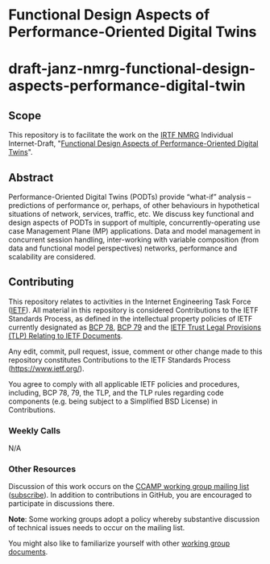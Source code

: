 # Functional Design Aspects of Performance-Oriented Digital Twins
# draft-janz-nmrg-functional-design-aspects-performance-digital-twin

## Scope

This repository is to facilitate the work on the [IRTF NMRG](https://irtf.org/nmrg) Individual Internet-Draft,
"[Functional Design Aspects of Performance-Oriented Digital Twins](https://datatracker.ietf.org/doc/draft-janz-nmrg-functional-design-aspects-performance-digital-twin/)".

## Abstract

Performance-Oriented Digital Twins (PODTs) provide “what-if” analysis – predictions of performance or, perhaps, of other behaviours in hypothetical situations of network, services, traffic, etc. We discuss key functional and design aspects of PODTs in support of multiple, concurrently-operating use case Management Plane (MP) applications. Data and model management in concurrent session handling, inter-working with variable composition (from data and functional model perspectives) networks, performance and scalability are considered.


## Contributing

This repository relates to activities in the Internet Engineering Task Force
([IETF](https://www.ietf.org/)). All material in this repository is considered
Contributions to the IETF Standards Process, as defined in the intellectual
property policies of IETF currently designated as
[BCP 78](https://www.rfc-editor.org/info/bcp78),
[BCP 79](https://www.rfc-editor.org/info/bcp79) and the
[IETF Trust Legal Provisions (TLP) Relating to IETF Documents](http://trustee.ietf.org/trust-legal-provisions.html).

Any edit, commit, pull request, issue, comment or other change made to this repository constitutes Contributions to the IETF Standards Process
(https://www.ietf.org/).

You agree to comply with all applicable IETF policies and procedures, including,
BCP 78, 79, the TLP, and the TLP rules regarding code components (e.g. being
subject to a Simplified BSD License) in Contributions.

### Weekly Calls

N/A

### Other Resources

Discussion of this work occurs on the
[CCAMP working group mailing list](https://mailarchive.ietf.org/arch/browse/ccamp/)
([subscribe](https://www.ietf.org/mailman/listinfo/ccamp)). In addition to
contributions in GitHub, you are encouraged to participate in discussions there.

**Note**: Some working groups adopt a policy whereby substantive discussion of
technical issues needs to occur on the mailing list.

You might also like to familiarize yourself with other
[working group documents](https://datatracker.ietf.org/wg/ccamp/documents/).
